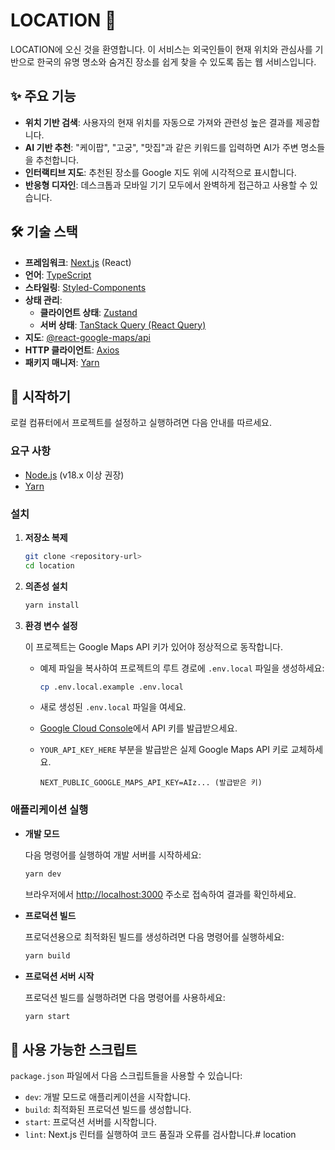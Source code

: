 # LOCATION 📍

LOCATION에 오신 것을 환영합니다. 이 서비스는 외국인들이 현재 위치와 관심사를 기반으로 한국의 유명 명소와 숨겨진 장소를 쉽게 찾을 수 있도록 돕는 웹 서비스입니다.

## ✨ 주요 기능

- **위치 기반 검색**: 사용자의 현재 위치를 자동으로 가져와 관련성 높은 결과를 제공합니다.
- **AI 기반 추천**: "케이팝", "고궁", "맛집"과 같은 키워드를 입력하면 AI가 주변 명소들을 추천합니다.
- **인터랙티브 지도**: 추천된 장소를 Google 지도 위에 시각적으로 표시합니다.
- **반응형 디자인**: 데스크톱과 모바일 기기 모두에서 완벽하게 접근하고 사용할 수 있습니다.

## 🛠️ 기술 스택

- **프레임워크**: [Next.js](https://nextjs.org/) (React)
- **언어**: [TypeScript](https://www.typescriptlang.org/)
- **스타일링**: [Styled-Components](https://styled-components.com/)
- **상태 관리**:
  - **클라이언트 상태**: [Zustand](https://github.com/pmndrs/zustand)
  - **서버 상태**: [TanStack Query (React Query)](https://tanstack.com/query/latest)
- **지도**: [@react-google-maps/api](https://www.npmjs.com/package/@react-google-maps/api)
- **HTTP 클라이언트**: [Axios](https://axios-http.com/)
- **패키지 매니저**: [Yarn](https://yarnpkg.com/)

## 🚀 시작하기

로컬 컴퓨터에서 프로젝트를 설정하고 실행하려면 다음 안내를 따르세요.

### 요구 사항

- [Node.js](https://nodejs.org/en) (v18.x 이상 권장)
- [Yarn](https://yarnpkg.com/getting-started/install)

### 설치

1.  **저장소 복제**

    ```bash
    git clone <repository-url>
    cd location
    ```

2.  **의존성 설치**

    ```bash
    yarn install
    ```

3.  **환경 변수 설정**

    이 프로젝트는 Google Maps API 키가 있어야 정상적으로 동작합니다.

    - 예제 파일을 복사하여 프로젝트의 루트 경로에 `.env.local` 파일을 생성하세요:
      ```bash
      cp .env.local.example .env.local
      ```
    - 새로 생성된 `.env.local` 파일을 여세요.
    - [Google Cloud Console](https://console.cloud.google.com/google/maps-apis/)에서 API 키를 발급받으세요.
    - `YOUR_API_KEY_HERE` 부분을 발급받은 실제 Google Maps API 키로 교체하세요.

      ```env
      NEXT_PUBLIC_GOOGLE_MAPS_API_KEY=AIz... (발급받은 키)
      ```

### 애플리케이션 실행

- **개발 모드**

  다음 명령어를 실행하여 개발 서버를 시작하세요:

  ```bash
  yarn dev
  ```

  브라우저에서 [http://localhost:3000](http://localhost:3000) 주소로 접속하여 결과를 확인하세요.

- **프로덕션 빌드**

  프로덕션용으로 최적화된 빌드를 생성하려면 다음 명령어를 실행하세요:

  ```bash
  yarn build
  ```

- **프로덕션 서버 시작**

  프로덕션 빌드를 실행하려면 다음 명령어를 사용하세요:

  ```bash
  yarn start
  ```

## 📜 사용 가능한 스크립트

`package.json` 파일에서 다음 스크립트들을 사용할 수 있습니다:

- `dev`: 개발 모드로 애플리케이션을 시작합니다.
- `build`: 최적화된 프로덕션 빌드를 생성합니다.
- `start`: 프로덕션 서버를 시작합니다.
- `lint`: Next.js 린터를 실행하여 코드 품질과 오류를 검사합니다.# location
